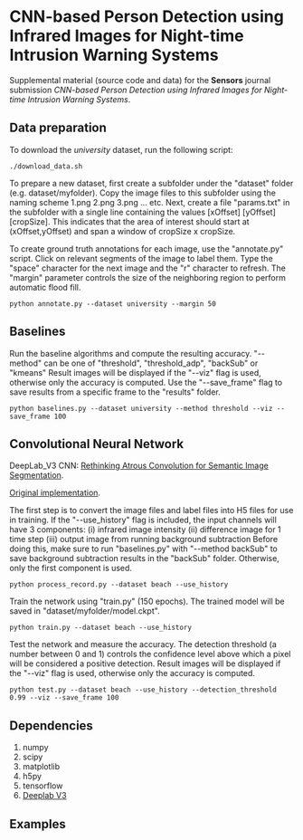# CNN-based Person Detection using Infrared Images for Night-time Intrusion Warning Systems

Supplemental material (source code and data) for the **Sensors** journal submission *CNN-based Person Detection using Infrared Images for Night-time Intrusion Warning Systems*.

## Data preparation

To download the *university* dataset, run the following script:

```
./download_data.sh
```

To prepare a new dataset, first create a subfolder under the "dataset" folder (e.g. dataset/myfolder).
Copy the image files to this subfolder using the naming scheme 1.png 2.png 3.png ... etc.
Next, create a file "params.txt" in the subfolder with a single line containing the values \[xOffset\] \[yOffset\] \[cropSize\].
This indicates that the area of interest should start at (xOffset,yOffset) and span a window of cropSize x cropSize.

To create ground truth annotations for each image, use the "annotate.py" script.
Click on relevant segments of the image to label them. Type the "space" character for the next image and the "r" character to refresh.
The "margin" parameter controls the size of the neighboring region to perform automatic flood fill.

```
python annotate.py --dataset university --margin 50
```

## Baselines

Run the baseline algorithms and compute the resulting accuracy.
"--method" can be one of "threshold", "threshold\_adp", "backSub" or "kmeans"
Result images will be displayed if the "--viz" flag is used, otherwise only the accuracy is computed.
Use the "--save_frame" flag to save results from a specific frame to the "results" folder.

```
python baselines.py --dataset university --method threshold --viz --save_frame 100
```

## Convolutional Neural Network

DeepLab_V3 CNN: [Rethinking Atrous Convolution for Semantic Image Segmentation](https://arxiv.org/pdf/1706.05587.pdf).

[Original implementation](https://sthalles.github.io/deep_segmentation_network/).

The first step is to convert the image files and label files into H5 files for use in training.
If the "--use_history" flag is included, the input channels will have 3 components:
(i) infrared image intensity
(ii) difference image for 1 time step
(iii) output image from running background subtraction 
Before doing this, make sure to run "baselines.py" with "--method backSub" to save background subtraction results in the "backSub" folder.
Otherwise, only the first component is used. 

```
python process_record.py --dataset beach --use_history
```

Train the network using "train.py" (150 epochs). The trained model will be saved in "dataset/myfolder/model.ckpt".

```
python train.py --dataset beach --use_history
```

Test the network and measure the accuracy. The detection threshold (a number between 0 and 1) controls 
the confidence level above which a pixel will be considered a positive detection.
Result images will be displayed if the "--viz" flag is used, otherwise only the accuracy is computed.

```
python test.py --dataset beach --use_history --detection_threshold 0.99 --viz --save_frame 100
```

## Dependencies

1. numpy
2. scipy
3. matplotlib
4. h5py
5. tensorflow
6. [Deeplab V3](https://github.com/sthalles/deeplab_v3)

## Examples


